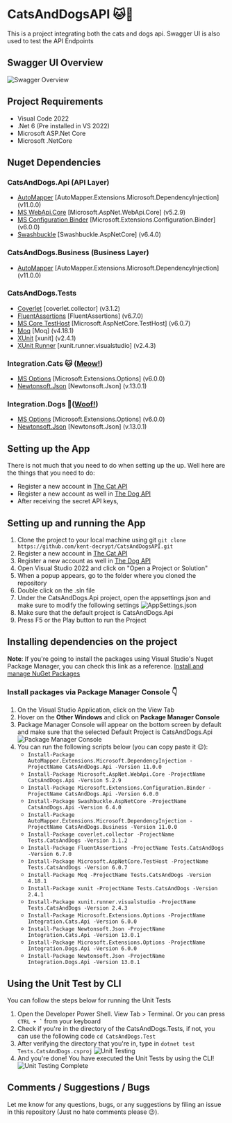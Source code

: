 # CatsAndDogsAPI 🐱🐶
This is a project integrating both the cats and dogs api. Swagger UI is also used to test the API Endpoints

## Swagger UI Overview
<img src="https://user-images.githubusercontent.com/52302432/182620783-39d9e25f-81d4-413d-a3bc-e5bd97eb0f8d.png" alt="Swagger Overview" />

## Project Requirements
- Visual Code 2022
- .Net 6 (Pre installed in VS 2022)
- Microsoft ASP.Net Core
- Microsoft .NetCore

## Nuget Dependencies
### CatsAndDogs.Api (API Layer)
- <a href="https://www.nuget.org/packages/AutoMapper.Extensions.Microsoft.DependencyInjection/11.0.0/" target="_blank">AutoMapper</a> [AutoMapper.Extensions.Microsoft.DependencyInjection] (v11.0.0)
- <a href="https://www.nuget.org/packages/AutoMapper.Extensions.Microsoft.DependencyInjection/11.0.0/" target="_blank">MS WebApi.Core</a> [Microsoft.AspNet.WebApi.Core] (v5.2.9)
- <a href="https://www.nuget.org/packages/Microsoft.Extensions.Configuration.Binder/6.0.0/" target="_blank">MS Configuration Binder</a> [Microsoft.Extensions.Configuration.Binder] (v6.0.0)
- <a href="https://www.nuget.org/packages/Swashbuckle.AspNetCore/6.4.0/" target="_blank">Swashbuckle</a> [Swashbuckle.AspNetCore] (v6.4.0)

### CatsAndDogs.Business (Business Layer)
- <a href="https://www.nuget.org/packages/AutoMapper.Extensions.Microsoft.DependencyInjection/11.0.0/" target="_blank">AutoMapper</a> [AutoMapper.Extensions.Microsoft.DependencyInjection] (v11.0.0)

### CatsAndDogs.Tests
- <a href="https://www.nuget.org/packages/coverlet.collector/3.1.2/" target="_blank">Coverlet</a> [coverlet.collector] (v3.1.2)
- <a href="https://www.nuget.org/packages/FluentAssertions/6.7.0/" target="_blank">FluentAssertions</a> [FluentAssertions] (v6.7.0)
- <a href="https://www.nuget.org/packages/Microsoft.AspNetCore.TestHost/6.0.7/" target="_blank">MS Core TestHost</a> [Microsoft.AspNetCore.TestHost] (v6.0.7)
- <a href="https://www.nuget.org/packages/Moq/4.18.1/" target="_blank">Moq</a> [Moq] (v4.18.1)
- <a href="https://www.nuget.org/packages/xunit/2.4.1/" target="_blank">XUnit</a> [xunit] (v2.4.1)
- <a href="https://www.nuget.org/packages/xunit.runner.visualstudio/2.4.3/" target="_blank">XUnit Runner</a> [xunit.runner.visualstudio] (v2.4.3)

### Integration.Cats 🐱 (<a href="https://thecatapi.com/" target="_blank">Meow!</a>)
- <a href="https://www.nuget.org/packages/Microsoft.Extensions.Options/6.0.0/" target="_blank">MS Options</a> [Microsoft.Extensions.Options] (v6.0.0)
- <a href="https://www.nuget.org/packages/Newtonsoft.Json/13.0.1/">Newtonsoft.Json</a> [Newtonsoft.Json] (v.13.0.1)

### Integration.Dogs 🐶(<a href="https://thedogapi.com/" target="_blank">Woof!</a>)
- <a href="https://www.nuget.org/packages/Microsoft.Extensions.Options/6.0.0/" target="_blank">MS Options</a> [Microsoft.Extensions.Options] (v6.0.0)
- <a href="https://www.nuget.org/packages/Newtonsoft.Json/13.0.1/" target="_blank">Newtonsoft.Json</a> [Newtonsoft.Json] (v.13.0.1)

## Setting up the App
There is not much that you need to do when setting up the up. Well here are the things that you need to do:
- Register a new account in <a href="https://thecatapi.com/" target="_blank">The Cat API</a>
- Register a new account as well in <a href="https://thedogapi.com/" target="_blank">The Dog API</a>
- After receiving the secret API keys,

## Setting up and running the App
<ol>
  <li>Clone the project to your local machine using git <code>git clone https://github.com/kent-decrypt/CatsAndDogsAPI.git</code></li>
  <li>Register a new account in <a href="https://thecatapi.com/signup" target="_blank">The Cat API</a></li>
  <li>Register a new account as well in <a href="https://thedogapi.com/signup" target="_blank">The Dog API</a><//li>
  <li>Open Visual Studio 2022 and click on "Open a Project or Solution"</li>
  <li>When a popup appears, go to the folder where you cloned the repository</li>
  <li>Double click on the .sln file</li>
  <li>Under the CatsAndDogs.Api project, open the appsettings.json and make sure to modify the following settings
  <img src="https://user-images.githubusercontent.com/52302432/182614021-087c61e4-438c-4dac-825c-384af472c3a6.png" alt="AppSettings.json" />
  </li>
  <li>Make sure that the default project is CatsAndDogs.Api</li>
  <li>Press F5 or the Play button to run the Project</li>
</ol>

## Installing dependencies on the project
<b>Note</b>: If you're going to install the packages using Visual Studio's Nuget Package Manager, you can check this link as a reference. <a href="https://docs.microsoft.com/en-us/nuget/consume-packages/install-use-packages-visual-studio" target="_blank">Install and manage NuGet Packages</a>
### Install packages via Package Manager Console 👇
<ol>
  <li>On the Visual Studio Application, click on the View Tab</li>
  <li>Hover on the <b>Other Windows</b> and click on <b>Package Manager Console</b></li>
  <li>Package Manager Console will appear on the bottom screen by default and make sure that the selected Default Project is CatsAndDogs.Api
  <img src="https://user-images.githubusercontent.com/52302432/182615078-0286924f-4031-478d-b3d7-85794fe14343.png" alt="Package Manager Console" /></li>
  <li>You can run the following scripts below (you can copy paste it 😉):
    <ul>
      <li><code>Install-Package AutoMapper.Extensions.Microsoft.DependencyInjection -ProjectName CatsAndDogs.Api -Version 11.0.0</code></li>
      <li><code>Install-Package Microsoft.AspNet.WebApi.Core -ProjectName CatsAndDogs.Api -Version 5.2.9</code></li>
      <li><code>Install-Package Microsoft.Extensions.Configuration.Binder -ProjectName CatsAndDogs.Api -Version 6.0.0</code></li>
      <li><code>Install-Package Swashbuckle.AspNetCore -ProjectName CatsAndDogs.Api -Version 6.4.0</code></li>
      <li><code>Install-Package AutoMapper.Extensions.Microsoft.DependencyInjection -ProjectName CatsAndDogs.Business -Version 11.0.0</code></li>
      <li><code>Install-Package coverlet.collector -ProjectName Tests.CatsAndDogs -Version 3.1.2</code></li>
      <li><code>Install-Package FluentAssertions -ProjectName Tests.CatsAndDogs -Version 6.7.0</code></li>
      <li><code>Install-Package Microsoft.AspNetCore.TestHost -ProjectName Tests.CatsAndDogs -Version 6.0.7</code></li>
      <li><code>Install-Package Moq -ProjectName Tests.CatsAndDogs -Version 4.18.1</code></li>
      <li><code>Install-Package xunit -ProjectName Tests.CatsAndDogs -Version 2.4.1</code></li>
      <li><code>Install-Package xunit.runner.visualstudio -ProjectName Tests.CatsAndDogs -Version 2.4.3</code></li>
      <li><code>Install-Package Microsoft.Extensions.Options -ProjectName Integration.Cats.Api -Version 6.0.0</code></li>
      <li><code>Install-Package Newtonsoft.Json -ProjectName Integration.Cats.Api -Version 13.0.1</code></li>
      <li><code>Install-Package Microsoft.Extensions.Options -ProjectName Integration.Dogs.Api -Version 6.0.0</code></li>
      <li><code>Install-Package Newtonsoft.Json -ProjectName Integration.Dogs.Api -Version 13.0.1</code></li>
    </ul>
  </li>
</ol>

## Using the Unit Test by CLI
You can follow the steps below for running the Unit Tests
<ol>
  <li>Open the Developer Power Shell. View Tab > Terminal. Or you can press <code>CTRL + `</code> from your keyboard</li>
  <li>Check if you're in the directory of the CatsAndDogs.Tests, if not, you can use the following code <code>cd CatsAndDogs.Test</code></li>
  <li>After verifying the directory that you're in, type in <code>dotnet test Tests.CatsAndDogs.csproj</code>
  <img src="https://user-images.githubusercontent.com/52302432/182625671-728e64c6-7431-4c3a-aef0-4738348b03d6.png" alt="Unit Testing" /></li>
  <li>And you're done! You have executed the Unit Tests by using the CLI!
  <img src="https://user-images.githubusercontent.com/52302432/182625853-3fa8175a-cf94-4e80-a736-aeb3d49757ed.png" alt="Unit Testing Complete" />
</li>
</ol>

## Comments / Suggestions / Bugs
Let me know for any questions, bugs, or any suggestions by filing an issue in this repository (Just no hate comments please 😉).
